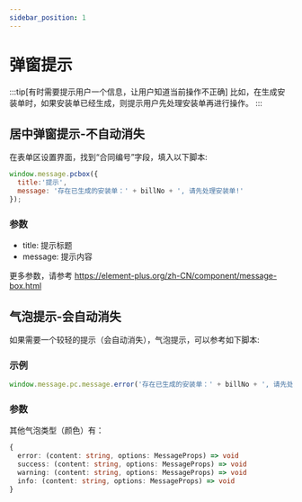 ```yaml
---
sidebar_position: 1
---
```


# 弹窗提示


:::tip[有时需要提示用户一个信息，让用户知道当前操作不正确]
比如，在生成安装单时，如果安装单已经生成，则提示用户先处理安装单再进行操作。
:::

## 居中弹窗提示-不自动消失

在表单区设置界面，找到“合同编号”字段，填入以下脚本:

```js
window.message.pcbox({
  title:'提示',
  message: '存在已生成的安装单：' + billNo + ', 请先处理安装单!'
});
``` 

### 参数

  - title: 提示标题
  - message: 提示内容

  更多参数，请参考 https://element-plus.org/zh-CN/component/message-box.html


## 气泡提示-会自动消失

如果需要一个较轻的提示（会自动消失），气泡提示，可以参考如下脚本:

### 示例

```js
window.message.pc.message.error('存在已生成的安装单：' + billNo + ', 请先处理安装单!');
```

### 参数

其他气泡类型（颜色）有：

```ts
{
  error: (content: string, options: MessageProps) => void
  success: (content: string, options: MessageProps) => void
  warning: (content: string, options: MessageProps) => void
  info: (content: string, options: MessageProps) => void
}
```